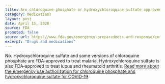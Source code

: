 ```yaml
---
title: Are chloroquine phosphate or hydroxychloroquine sulfate approved by the FDA to treat COVID-19?
category: medications
layout: post
date: April 15, 2020
source: FDA
promoted: false
source_url: https://www.fda.gov/emergency-preparedness-and-response/coronavirus-disease-2019-covid-19/coronavirus-disease-2019-covid-19-frequently-asked-questions
excerpt: "Drugs and medications"
---
```


No. Hydroxychloroquine sulfate and some versions of chloroquine phosphate are FDA-approved to treat malaria. Hydroxychloroquine sulfate is also FDA-approved to treat lupus and rheumatoid arthritis. [Read more about the emergency use authorization for chloroquine phosphate and hydroxychloroquine sulfate for COVID-19](https://www.fda.gov/media/136784/download).